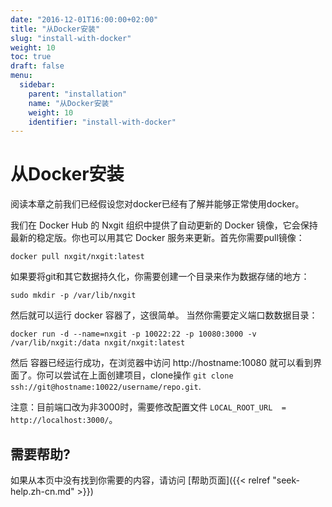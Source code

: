 ```yaml
---
date: "2016-12-01T16:00:00+02:00"
title: "从Docker安装"
slug: "install-with-docker"
weight: 10
toc: true
draft: false
menu:
  sidebar:
    parent: "installation"
    name: "从Docker安装"
    weight: 10
    identifier: "install-with-docker"
---
```


# 从Docker安装

阅读本章之前我们已经假设您对docker已经有了解并能够正常使用docker。

我们在 Docker Hub 的 Nxgit 组织中提供了自动更新的 Docker 镜像，它会保持最新的稳定版。你也可以用其它 Docker 服务来更新。首先你需要pull镜像：

```
docker pull nxgit/nxgit:latest
```

如果要将git和其它数据持久化，你需要创建一个目录来作为数据存储的地方：

```
sudo mkdir -p /var/lib/nxgit
```

然后就可以运行 docker 容器了，这很简单。 当然你需要定义端口数数据目录：

```
docker run -d --name=nxgit -p 10022:22 -p 10080:3000 -v /var/lib/nxgit:/data nxgit/nxgit:latest
```

然后 容器已经运行成功，在浏览器中访问 http://hostname:10080 就可以看到界面了。你可以尝试在上面创建项目，clone操作 `git clone ssh://git@hostname:10022/username/repo.git`.

注意：目前端口改为非3000时，需要修改配置文件 `LOCAL_ROOT_URL  = http://localhost:3000/`。

## 需要帮助?

如果从本页中没有找到你需要的内容，请访问 [帮助页面]({{< relref "seek-help.zh-cn.md" >}})
